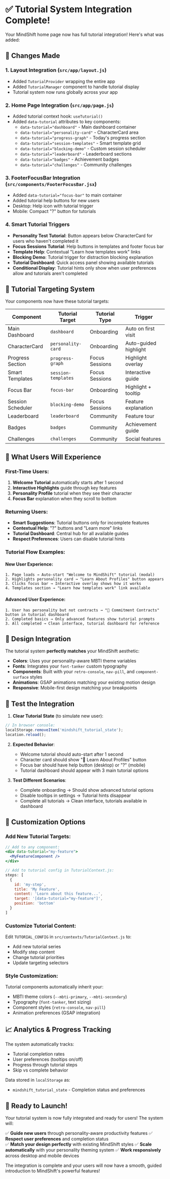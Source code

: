 # ✅ Tutorial System Integration Complete!

Your MindShift home page now has full tutorial integration! Here's what was added:

## 🔄 Changes Made

### 1. **Layout Integration** (`src/app/layout.js`)
- Added `TutorialProvider` wrapping the entire app
- Added `TutorialManager` component to handle tutorial display
- Tutorial system now runs globally across your app

### 2. **Home Page Integration** (`src/app/page.js`)
- Added tutorial context hook: `useTutorial()`
- Added `data-tutorial` attributes to key components:
  - `data-tutorial="dashboard"` - Main dashboard container
  - `data-tutorial="personality-card"` - CharacterCard area
  - `data-tutorial="progress-graph"` - Today's progress section
  - `data-tutorial="session-templates"` - Smart template grid
  - `data-tutorial="blocking-demo"` - Custom session scheduler
  - `data-tutorial="leaderboard"` - Leaderboard sections
  - `data-tutorial="badges"` - Achievement badges
  - `data-tutorial="challenges"` - Community challenges

### 3. **FooterFocusBar Integration** (`src/components/FooterFocusBar.jsx`)
- Added `data-tutorial="focus-bar"` to main container
- Added tutorial help buttons for new users
- Desktop: Help icon with tutorial trigger
- Mobile: Compact "?" button for tutorials

### 4. **Smart Tutorial Triggers**
- **Personality Test Tutorial**: Button appears below CharacterCard for users who haven't completed it
- **Focus Sessions Tutorial**: Help buttons in templates and footer focus bar
- **Template Help**: Contextual "Learn how templates work" links
- **Blocking Demo**: Tutorial trigger for distraction blocking explanation
- **Tutorial Dashboard**: Quick access panel showing available tutorials
- **Conditional Display**: Tutorial hints only show when user preferences allow and tutorials aren't completed

## 🎯 Tutorial Targeting System

Your components now have these tutorial targets:

| Component | Tutorial Target | Tutorial Type | Trigger |
|-----------|----------------|---------------|---------|
| Main Dashboard | `dashboard` | Onboarding | Auto on first visit |
| CharacterCard | `personality-card` | Onboarding | Auto-guided highlight |
| Progress Section | `progress-graph` | Focus Sessions | Highlight overlay |
| Smart Templates | `session-templates` | Focus Sessions | Interactive guide |
| Focus Bar | `focus-bar` | Onboarding | Highlight + tooltip |
| Session Scheduler | `blocking-demo` | Focus Sessions | Feature explanation |
| Leaderboard | `leaderboard` | Community | Feature tour |
| Badges | `badges` | Community | Achievement guide |
| Challenges | `challenges` | Community | Social features |

## 🚀 What Users Will Experience

### **First-Time Users:**
1. **Welcome Tutorial** automatically starts after 1 second
2. **Interactive Highlights** guide through key features
3. **Personality Profile** tutorial when they see their character
4. **Focus Bar** explanation when they scroll to bottom

### **Returning Users:**
- **Smart Suggestions**: Tutorial buttons only for incomplete features
- **Contextual Help**: "?" buttons and "Learn more" links
- **Tutorial Dashboard**: Central hub for all available guides
- **Respect Preferences**: Users can disable tutorial hints

### **Tutorial Flow Examples:**

#### New User Experience:
```
1. Page loads → Auto-start "Welcome to MindShift" tutorial (modal)
2. Highlights personality card → "Learn About Profiles" button appears
3. Clicks focus bar → Interactive overlay shows how it works
4. Templates section → "Learn how templates work" link available
```

#### Advanced User Experience:
```
1. User has personality but not contracts → "🤝 Commitment Contracts" button in tutorial dashboard
2. Completed basics → Only advanced features show tutorial prompts
3. All completed → Clean interface, tutorial dashboard for reference
```

## 🎨 Design Integration

The tutorial system **perfectly matches** your MindShift aesthetic:

- **Colors**: Uses your personality-aware MBTI theme variables
- **Fonts**: Integrates your `font-tanker` custom typography
- **Components**: Built with your `retro-console`, `nav-pill`, and `component-surface` styles
- **Animations**: GSAP animations matching your existing motion design
- **Responsive**: Mobile-first design matching your breakpoints

## 🧪 Test the Integration

1. **Clear Tutorial State** (to simulate new user):
```javascript
// In browser console:
localStorage.removeItem('mindshift_tutorial_state');
location.reload();
```

2. **Expected Behavior**:
   - Welcome tutorial should auto-start after 1 second
   - Character card should show "📖 Learn About Profiles" button
   - Focus bar should have help button (desktop) or "?" (mobile)
   - Tutorial dashboard should appear with 3 main tutorial options

3. **Test Different Scenarios**:
   - Complete onboarding → Should show advanced tutorial options
   - Disable tooltips in settings → Tutorial hints disappear
   - Complete all tutorials → Clean interface, tutorials available in dashboard

## 🔧 Customization Options

### Add New Tutorial Targets:
```jsx
// Add to any component:
<div data-tutorial="my-feature">
  <MyFeatureComponent />
</div>

// Add to tutorial config in TutorialContext.js:
steps: [
  {
    id: 'my-step',
    title: 'My Feature',
    content: 'Learn about this feature...',
    target: '[data-tutorial="my-feature"]',
    position: 'bottom'
  }
]
```

### Customize Tutorial Content:
Edit `TUTORIAL_CONFIG` in `src/contexts/TutorialContext.js` to:
- Add new tutorial series
- Modify step content
- Change tutorial priorities
- Update targeting selectors

### Style Customization:
Tutorial components automatically inherit your:
- MBTI theme colors (`--mbti-primary`, `--mbti-secondary`)
- Typography (`font-tanker`, text sizing)
- Component styles (`retro-console`, `nav-pill`)
- Animation preferences (GSAP integration)

## 📈 Analytics & Progress Tracking

The system automatically tracks:
- Tutorial completion rates
- User preferences (tooltips on/off)
- Progress through tutorial steps
- Skip vs complete behavior

Data stored in `localStorage` as:
- `mindshift_tutorial_state` - Completion status and preferences

## 🎉 Ready to Launch!

Your tutorial system is now fully integrated and ready for users! The system will:

✅ **Guide new users** through personality-aware productivity features
✅ **Respect user preferences** and completion status  
✅ **Match your design perfectly** with existing MindShift styles
✅ **Scale automatically** with your personality theming system
✅ **Work responsively** across desktop and mobile devices

The integration is complete and your users will now have a smooth, guided introduction to MindShift's powerful features!
